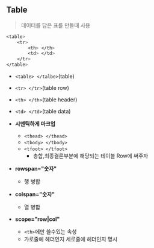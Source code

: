 ## Table
>데이터를 담은 표를 만들때 사용
```CSS
<table>
    <tr>
        <th> </th>
        <td> </td>
    </tr>
</table>
```
- ```<table> </talbe>```(table)
- ```<tr> </tr>```(table row)
- ```<th> </th>```(table header)
- ```<td> </td>```(table data)

- **시맨틱하게 마크업**
    - ```<thead> </thead>```
    - ```<tbody> </tbody>```
    - ```<tfoot> </tfoot>```
        - 총합,최종결론부분에 해당되는 테이블 Row에 써주자
- **rowspan="숫자"**
    - 행 병합
- **colspan="숫자"**
    - 열 병합
- **scope="row|col"**
    - ```<th>```에만 쓸수있는 속성
    - 가로줄에 헤더인지 세로줄에 헤더인지 명시